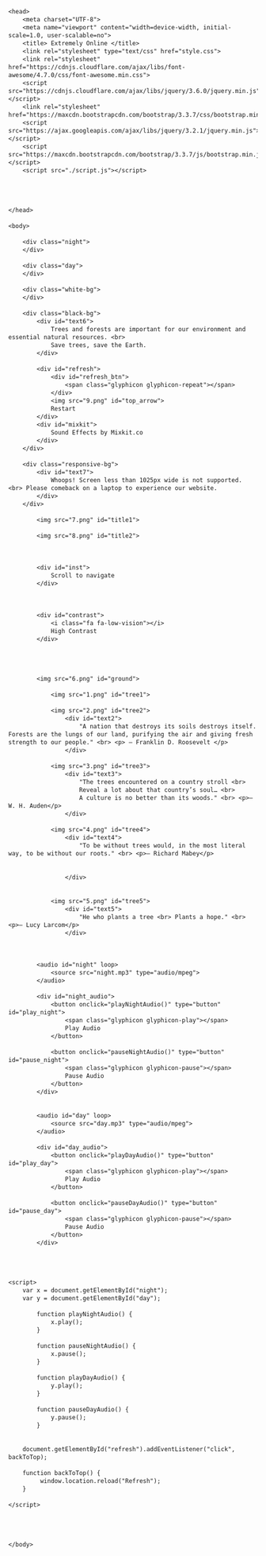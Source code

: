 <!DOCTYPE html>
<html>

    <head>
        <meta charset="UTF-8">
        <meta name="viewport" content="width=device-width, initial-scale=1.0, user-scalable=no">
        <title> Extremely Online </title>
        <link rel="stylesheet" type="text/css" href="style.css">
        <link rel="stylesheet" href="https://cdnjs.cloudflare.com/ajax/libs/font-awesome/4.7.0/css/font-awesome.min.css">
        <script src="https://cdnjs.cloudflare.com/ajax/libs/jquery/3.6.0/jquery.min.js"></script>
        <link rel="stylesheet" href="https://maxcdn.bootstrapcdn.com/bootstrap/3.3.7/css/bootstrap.min.css">
        <script src="https://ajax.googleapis.com/ajax/libs/jquery/3.2.1/jquery.min.js"></script>
        <script src="https://maxcdn.bootstrapcdn.com/bootstrap/3.3.7/js/bootstrap.min.js"></script>
        <script src="./script.js"></script>



        
    </head>

    <body>

        <div class="night"> 
        </div>

        <div class="day">
        </div>

        <div class="white-bg">
        </div>

        <div class="black-bg">
            <div id="text6">
                Trees and forests are important for our environment and essential natural resources. <br>
                Save trees, save the Earth.
            </div>

            <div id="refresh">
                <div id="refresh_btn">
                    <span class="glyphicon glyphicon-repeat"></span>
                </div>
                <img src="9.png" id="top_arrow">
                Restart
            </div>
            <div id="mixkit">
                Sound Effects by Mixkit.co
            </div>
        </div>

        <div class="responsive-bg">
            <div id="text7">
                Whoops! Screen less than 1025px wide is not supported. <br> Please comeback on a laptop to experience our website.
            </div>
        </div>

            <img src="7.png" id="title1">

            <img src="8.png" id="title2">



            <div id="inst">
                Scroll to navigate
            </div>



            <div id="contrast"> 
                <i class="fa fa-low-vision"></i>
                High Contrast
            </div>




            <img src="6.png" id="ground">

                <img src="1.png" id="tree1">
            
                <img src="2.png" id="tree2">
                    <div id="text2">
                        "A nation that destroys its soils destroys itself. Forests are the lungs of our land, purifying the air and giving fresh strength to our people." <br> <p> ― Franklin D. Roosevelt </p>
                    </div>
                
                <img src="3.png" id="tree3">
                    <div id="text3">
                        "The trees encountered on a country stroll <br>
                        Reveal a lot about that country’s soul… <br>
                        A culture is no better than its woods." <br> <p>― W. H. Auden</p>
                    </div>
            
                <img src="4.png" id="tree4">
                    <div id="text4">
                        "To be without trees would, in the most literal way, to be without our roots." <br> <p>― Richard Mabey</p>


                    </div>
                
            
                <img src="5.png" id="tree5">
                    <div id="text5">
                        "He who plants a tree <br> Plants a hope." <br> <p>― Lucy Larcom</p>
                    </div>



            <audio id="night" loop>
                <source src="night.mp3" type="audio/mpeg">
            </audio>

            <div id="night_audio">
                <button onclick="playNightAudio()" type="button" id="play_night">
                    <span class="glyphicon glyphicon-play"></span>
                    Play Audio
                </button>

                <button onclick="pauseNightAudio()" type="button" id="pause_night">
                    <span class="glyphicon glyphicon-pause"></span>
                    Pause Audio
                </button>
            </div>


            <audio id="day" loop>
                <source src="day.mp3" type="audio/mpeg">
            </audio>

            <div id="day_audio">
                <button onclick="playDayAudio()" type="button" id="play_day">
                    <span class="glyphicon glyphicon-play"></span>
                    Play Audio
                </button>

                <button onclick="pauseDayAudio()" type="button" id="pause_day">
                    <span class="glyphicon glyphicon-pause"></span>
                    Pause Audio
                </button>
            </div>

    
    
    
    <script>
        var x = document.getElementById("night");
        var y = document.getElementById("day");

            function playNightAudio() {
                x.play();
            }

            function pauseNightAudio() {
                x.pause();
            }

            function playDayAudio() {
                y.play();
            }

            function pauseDayAudio() {
                y.pause();
            }


        document.getElementById("refresh").addEventListener("click", backToTop);

        function backToTop() {
             window.location.reload("Refresh");
        }

    </script>


        

    </body>

</html>
